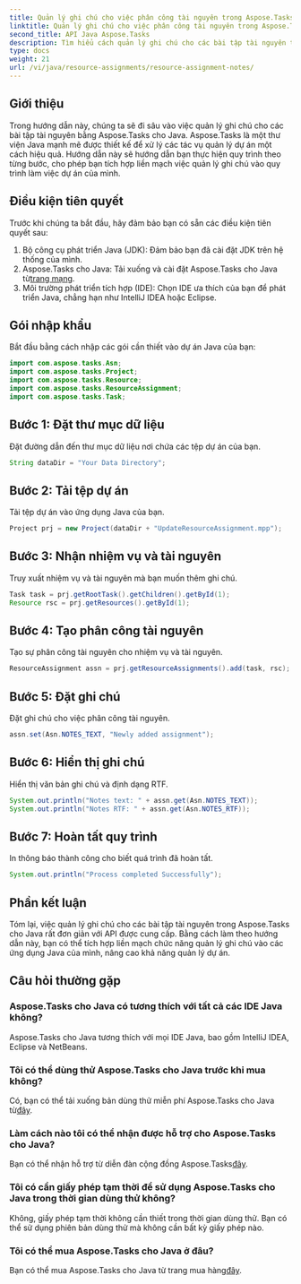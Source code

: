 ```yaml
---
title: Quản lý ghi chú cho việc phân công tài nguyên trong Aspose.Tasks
linktitle: Quản lý ghi chú cho việc phân công tài nguyên trong Aspose.Tasks
second_title: API Java Aspose.Tasks
description: Tìm hiểu cách quản lý ghi chú cho các bài tập tài nguyên trong Aspose.Tasks cho Java. Hướng dẫn từng bước để tích hợp liền mạch.
type: docs
weight: 21
url: /vi/java/resource-assignments/resource-assignment-notes/
---
```

## Giới thiệu
Trong hướng dẫn này, chúng ta sẽ đi sâu vào việc quản lý ghi chú cho các bài tập tài nguyên bằng Aspose.Tasks cho Java. Aspose.Tasks là một thư viện Java mạnh mẽ được thiết kế để xử lý các tác vụ quản lý dự án một cách hiệu quả. Hướng dẫn này sẽ hướng dẫn bạn thực hiện quy trình theo từng bước, cho phép bạn tích hợp liền mạch việc quản lý ghi chú vào quy trình làm việc dự án của mình.
## Điều kiện tiên quyết
Trước khi chúng ta bắt đầu, hãy đảm bảo bạn có sẵn các điều kiện tiên quyết sau:
1. Bộ công cụ phát triển Java (JDK): Đảm bảo bạn đã cài đặt JDK trên hệ thống của mình.
2.  Aspose.Tasks cho Java: Tải xuống và cài đặt Aspose.Tasks cho Java từ[trang mạng](https://releases.aspose.com/tasks/java/).
3. Môi trường phát triển tích hợp (IDE): Chọn IDE ưa thích của bạn để phát triển Java, chẳng hạn như IntelliJ IDEA hoặc Eclipse.

## Gói nhập khẩu
Bắt đầu bằng cách nhập các gói cần thiết vào dự án Java của bạn:
```java
import com.aspose.tasks.Asn;
import com.aspose.tasks.Project;
import com.aspose.tasks.Resource;
import com.aspose.tasks.ResourceAssignment;
import com.aspose.tasks.Task;
```

## Bước 1: Đặt thư mục dữ liệu
Đặt đường dẫn đến thư mục dữ liệu nơi chứa các tệp dự án của bạn.
```java
String dataDir = "Your Data Directory";
```
## Bước 2: Tải tệp dự án
Tải tệp dự án vào ứng dụng Java của bạn.
```java
Project prj = new Project(dataDir + "UpdateResourceAssignment.mpp");
```
## Bước 3: Nhận nhiệm vụ và tài nguyên
Truy xuất nhiệm vụ và tài nguyên mà bạn muốn thêm ghi chú.
```java
Task task = prj.getRootTask().getChildren().getById(1);
Resource rsc = prj.getResources().getById(1);
```
## Bước 4: Tạo phân công tài nguyên
Tạo sự phân công tài nguyên cho nhiệm vụ và tài nguyên.
```java
ResourceAssignment assn = prj.getResourceAssignments().add(task, rsc);
```
## Bước 5: Đặt ghi chú
Đặt ghi chú cho việc phân công tài nguyên.
```java
assn.set(Asn.NOTES_TEXT, "Newly added assignment");
```
## Bước 6: Hiển thị ghi chú
Hiển thị văn bản ghi chú và định dạng RTF.
```java
System.out.println("Notes text: " + assn.get(Asn.NOTES_TEXT));
System.out.println("Notes RTF: " + assn.get(Asn.NOTES_RTF));
```
## Bước 7: Hoàn tất quy trình
In thông báo thành công cho biết quá trình đã hoàn tất.
```java
System.out.println("Process completed Successfully");
```

## Phần kết luận
Tóm lại, việc quản lý ghi chú cho các bài tập tài nguyên trong Aspose.Tasks cho Java rất đơn giản với API được cung cấp. Bằng cách làm theo hướng dẫn này, bạn có thể tích hợp liền mạch chức năng quản lý ghi chú vào các ứng dụng Java của mình, nâng cao khả năng quản lý dự án.
## Câu hỏi thường gặp
### Aspose.Tasks cho Java có tương thích với tất cả các IDE Java không?
Aspose.Tasks cho Java tương thích với mọi IDE Java, bao gồm IntelliJ IDEA, Eclipse và NetBeans.
### Tôi có thể dùng thử Aspose.Tasks cho Java trước khi mua không?
 Có, bạn có thể tải xuống bản dùng thử miễn phí Aspose.Tasks cho Java từ[đây](https://releases.aspose.com/).
### Làm cách nào tôi có thể nhận được hỗ trợ cho Aspose.Tasks cho Java?
 Bạn có thể nhận hỗ trợ từ diễn đàn cộng đồng Aspose.Tasks[đây](https://forum.aspose.com/c/tasks/15).
### Tôi có cần giấy phép tạm thời để sử dụng Aspose.Tasks cho Java trong thời gian dùng thử không?
Không, giấy phép tạm thời không cần thiết trong thời gian dùng thử. Bạn có thể sử dụng phiên bản dùng thử mà không cần bất kỳ giấy phép nào.
### Tôi có thể mua Aspose.Tasks cho Java ở đâu?
Bạn có thể mua Aspose.Tasks cho Java từ trang mua hàng[đây](https://purchase.aspose.com/buy).
